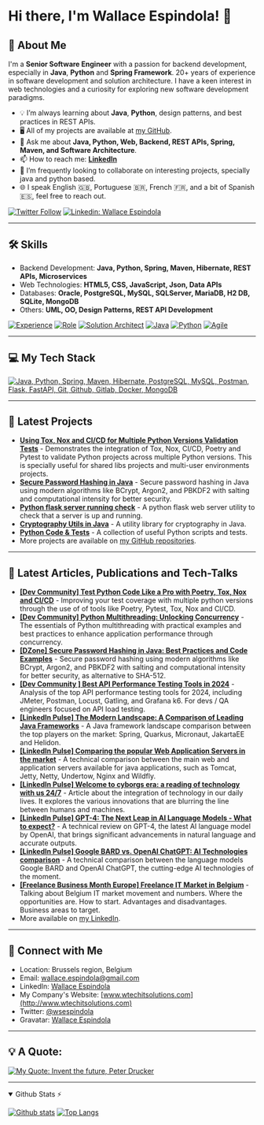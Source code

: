 # Hi there, I'm Wallace Espindola! 👋

## 🚀 About Me

I'm a **Senior Software Engineer** with a passion for backend development, especially in **Java**, **Python** and **Spring Framework**. 20+ years of experience in software development and solution architecture. I have a keen interest in web technologies and a curiosity for exploring new software development paradigms.

- 💡 I’m always learning about **Java**, **Python**, design patterns, and best practices in REST APIs.
- 🖥️ All of my projects are available at [my GitHub](https://github.com/wallaceespindola).
- 💬 Ask me about **Java, Python, Web, Backend, REST APIs, Spring, Maven, and Software Architecture**.
- 📫 How to reach me: **[LinkedIn](https://www.linkedin.com/in/wallaceespindola)**
- 🤝 I’m frequently looking to collaborate on interesting projects, specially java and python based.
- 🌐 I speak English 🇬🇧, Portuguese 🇧🇷, French 🇫🇷, and a bit of Spanish 🇪🇸, feel free to reach out.

[![Twitter Follow](https://img.shields.io/twitter/follow/wsespindola?style=social)](https://twitter.com/wsespindola)
[![Linkedin: Wallace Espindola](https://img.shields.io/badge/-Linkedin-blue?style=flat-square&logo=Linkedin&logoColor=white&link=https://www.linkedin.com/in/wallaceespindola/)](https://www.linkedin.com/in/wallaceespindola/)

---

## 🛠 Skills

- Backend Development: **Java, Python, Spring, Maven, Hibernate, REST APIs, Microservices**
- Web Technologies: **HTML5, CSS, JavaScript, Json, Data APIs**
- Databases: **Oracle, PostgreSQL, MySQL, SQLServer, MariaDB, H2 DB, SQLite, MongoDB**
- Others: **UML, OO, Design Patterns, REST API Development**

[![Experience](https://img.shields.io/badge/Experience-20%2B%20Years-brightgreen)](https://github.com/wallaceespindola)
[![Role](https://img.shields.io/badge/Role-Senior%20Software%20Engineer-blue)](https://github.com/wallaceespindola)
[![Solution Architect](https://img.shields.io/badge/Role-Solution%20Architect-purple)](https://github.com/wallaceespindola)
[![Java](https://img.shields.io/badge/Java-Expert-red)](https://github.com/wallaceespindola)
[![Python](https://img.shields.io/badge/Python-Advanced-blueviolet)](https://github.com/wallaceespindola)
[![Agile](https://img.shields.io/badge/Agile-Scrum%20%2F%20Kanban-orange)](https://github.com/wallaceespindola)

---

## 💻 My Tech Stack

[![Java, Python, Spring, Maven, Hibernate, PostgreSQL, MySQL, Postman, Flask, FastAPI, Git, Github, Gitlab, Docker, MongoDB](https://skillicons.dev/icons?i=java,python,spring,maven,hibernate,postgresql,mysql,postman,flask,fastapi,git,github,gitlab,docker,mongodb)](https://skillicons.dev)

---

## 🔭 Latest Projects

- **[Using Tox, Nox and CI/CD for Multiple Python Versions Validation Tests](https://github.com/wallaceespindola/tox-nox-python-tests)** - Demonstrates the integration of Tox, Nox, CI/CD, Poetry and Pytest to validate Python projects across multiple Python versions. This is specially useful for shared libs projects and multi-user environments projects.
- **[Secure Password Hashing in Java](https://github.com/wallaceespindola/password-hashing-security-java)** - Secure password hashing in Java using modern algorithms like BCrypt, Argon2, and PBKDF2 with salting and computational intensity for better security.
- **[Python flask server running check](https://github.com/wallaceespindola/python-flask-app)** - A python flask web server utility to check that a server is up and running.
- **[Cryptography Utils in Java](https://github.com/wallaceespindola/cryptography-utils-java)** - A utility library for cryptography in Java.
- **[Python Code & Tests](https://github.com/wallaceespindola/PythonRuns)** - A collection of useful Python scripts and tests.
- More projects are available on [my GitHub repositories](https://github.com/wallaceespindola?tab=repositories).

---

## 📝 Latest Articles, Publications and Tech-Talks

- **[[Dev Community] Test Python Code Like a Pro with Poetry, Tox, Nox and CI/CD](https://dev.to/wallaceespindola/test-python-code-like-a-pro-with-poetry-tox-nox-and-cicd-1i6p)** - Improving your test coverage with multiple python versions through the use of of tools like Poetry, Pytest, Tox, Nox and CI/CD.
- **[[Dev Community] Python Multithreading: Unlocking Concurrency](https://dev.to/wallaceespindola/python-multithreading-unlocking-concurrency-4gho)** - The essentials of Python multithreading with practical examples and best practices to enhance application performance through concurrency.
- **[[DZone] Secure Password Hashing in Java: Best Practices and Code Examples](https://bit.ly/secure-password-hashing-in-java)** - Secure password hashing using modern algorithms like BCrypt, Argon2, and PBKDF2 with salting and computational intensity for better security, as alternative to SHA-512.
- **[[Dev Community ] Best API Performance Testing Tools in 2024](https://bit.ly/best-api-performance-testing-tools)** - Analysis of the top API performance testing tools for 2024, including JMeter, Postman, Locust, Gatling, and Grafana k6. For devs / QA engineers focused on API load testing.
- **[[LinkedIn Pulse] The Modern Landscape: A Comparison of Leading Java Frameworks](http://bit.ly/top-java-frameworks)** - A Java framework landscape comparison between the top players on the market: Spring, Quarkus, Micronaut, JakartaEE and Helidon.
- **[[LinkedIn Pulse] Comparing the popular Web Application Servers in the market](https://bit.ly/popular-web-application-servers)** - A technical comparison between the main web and application servers available for java applications, such as Tomcat, Jetty, Netty, Undertow, Nginx and Wildfly.
- **[[LinkedIn Pulse] Welcome to cyborgs era: a reading of technology with us 24/7](https://bit.ly/welcome-age-cyborgs)** - Article about the integration of technology in our daily lives. It explores the various innovations that are blurring the line between humans and machines.
- **[[LinkedIn Pulse] GPT-4: The Next Leap in AI Language Models - What to expect?](https://bit.ly/gpt-4-next-leap-ai)** - A technical review on GPT-4, the latest AI language model by OpenAI, that brings significant advancements in natural language and accurate outputs.
- **[[LinkedIn Pulse] Google BARD vs. OpenAI ChatGPT: AI Technologies comparison](https://bit.ly/google-bard-vs-openai-chatgpt)** - A technical comparison between the language models Google BARD and OpenAI ChatGPT, the cutting-edge AI technologies of the moment.
- **[[Freelance Business Month Europe] Freelance IT Market in Belgium](https://bit.ly/it-freelance-market-in-belgium)** - Talking about Belgium IT market movement and numbers. Where the opportunities are. How to start. Advantages and disadvantages. Business areas to target.
- More available on [my LinkedIn](https://www.linkedin.com/in/wallaceespindola).

---

## 🔗 Connect with Me

- Location: Brussels region, Belgium
- Email: [wallace.espindola@gmail.com](mailto:wallace.espindola@gmail.com)
- LinkedIn: [Wallace Espindola](https://www.linkedin.com/in/wallaceespindola)
- My Company's Website: [www.wtechitsolutions.com](http://www.wtechitsolutions.com)
- Twitter: [@wsespindola](https://twitter.com/wsespindola)
- Gravatar: [Wallace Espindola](https://gravatar.com/wallacese)

---

## 💡 A Quote:
[![My Quote: Invent the future, Peter Drucker](https://quotes-github-readme.vercel.app/api?type=horizontal&theme=dark&quote=The%20best%20way%20to%20predict%20the%20future%20is%20to%20invent%20it.&author=Peter%20Drucker)](https://github.com/piyushsuthar/github-readme-quotes)

---
  
<details open>
  
  <summary>Github Stats ⚡</summary>
  
  <a href="#">![Github stats](https://github-readme-stats.vercel.app/api?username=wallaceespindola&theme=blueberry&count_private=true&hide_border=true&line_height=20)</a>
  <a href="#">![Top Langs](https://github-readme-stats.vercel.app/api/top-langs/?username=wallaceespindola&layout=compact&theme=blueberry&count_private=true&hide_border=true)</a>
  
</details>

